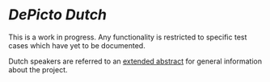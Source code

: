 # *DePicto Dutch*

This is a work in progress. Any functionality is restricted to specific test cases which have yet to be documented. 

Dutch speakers are referred to an [extended abstract](https://github.com/lemontheme/depicto-dutch/blob/master/docs/abstract/lemmens%2Cadriaan_abstract_masterproefpresentatie_2016_nl.pdf) for general information about the project. 

<!-- ## Structure

; ### Mini-sclera

; ### Mini-dutch

-->
